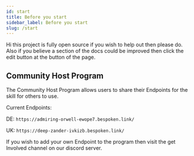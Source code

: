 ```yaml
---
id: start
title: Before you start
sidebar_label: Before you start
slug: /start
---
```


Hi this project is fully open source if you wish to help out then please do.
Also if you believe a section of the docs could be improved then click the edit button at the button of the page.

## Community Host Program

The Community Host Program allows users to share their Endpoints for the skill for others to use.

Current Endpoints:

DE: ``` https://admiring-orwell-ewope7.bespoken.link/ ```

UK: ``` https://deep-zander-ivkizb.bespoken.link/ ```

If you wish to add your own Endpoint to the program then visit the get Involved channel on our discord server.


